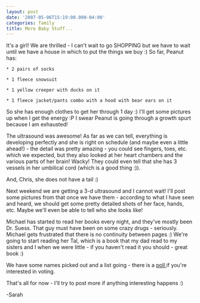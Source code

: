 ```yaml
---
layout: post
date: '2007-05-06T15:19:00.000-04:00'
categories: family
title: More Baby Stuff...
---
```


It's a girl!  We are thrilled - I can't wait to go SHOPPING but we have to wait until we have a house in which to put the things we buy :)  So far, Peanut has:



	* 2 pairs of socks

	* 1 fleece snowsuit

	* 1 yellow creeper with ducks on it

	* 1 fleece jacket/pants combo with a hood with bear ears on it




So she has enough clothes to get her through 1 day :)  I'll get some pictures up when I get the energy :P  I swear Peanut is going through a growth spurt because I am exhausted!

The ultrasound was awesome!  As far as we can tell, everything is developing perfectly and she is right on schedule (and maybe even a little ahead!) - the detail was pretty amazing - you could see fingers, toes, etc. which we expected, but they also looked at her heart chambers and the various parts of her brain!  Wacky!  They could even tell that she has 3 vessels in her umbilical cord (which is a good thing :)).

And, Chris, she does not have a tail :)

Next weekend we are getting a 3-d ultrasound and I cannot wait!  I'll post some pictures from that once we have them - according to what I have seen and heard, we should get some pretty detailed shots of her face, hands, etc.  Maybe we'll even be able to tell who she looks like!

Michael has started to read her books every night, and they've mostly been Dr. Suess.  That guy must have been on some crazy drugs - seriously.  Michael gets frustrated that there is no continuity between pages :)  We're going to start reading her Tal, which is a book that my dad read to my sisters and I when we were little - if you haven't read it you should - great book :)

We have some names picked out and a list going - there is a [poll ](http://boards.babycenter.com/n/pfx/forum.aspx?tsn=1&nav=messages&webtag=bcus1180&tid=9329)if you're interested in voting.

That's all for now - I'll try to post more if anything interesting happens :)

-Sarah